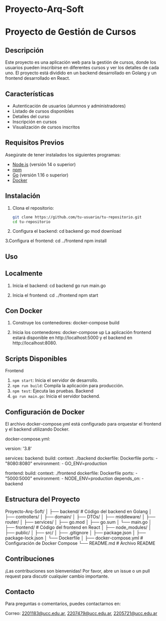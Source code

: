 # Proyecto-Arq-Soft
# Proyecto de Gestión de Cursos

## Descripción
Este proyecto es una aplicación web para la gestión de cursos, donde los usuarios pueden inscribirse en diferentes cursos y ver los detalles de cada uno. El proyecto está dividido en un backend desarrollado en Golang y un frontend desarrollado en React.

## Características
- Autenticación de usuarios (alumnos y administradores)
- Listado de cursos disponibles
- Detalles del curso
- Inscripción en cursos
- Visualización de cursos inscritos

## Requisitos Previos
Asegúrate de tener instalados los siguientes programas:
- [Node.js](https://nodejs.org/) (versión 14 o superior)
- [npm](https://www.npmjs.com/)
- [Go](https://golang.org/) (versión 1.16 o superior)
- [Docker](https://www.docker.com/products/docker-desktop)

## Instalación
1. Clona el repositorio:
   ```bash
   git clone https://github.com/tu-usuario/tu-repositorio.git
   cd tu-repositorio

2. Configura el backend:
cd backend
go mod download

3.Configura el frontend:
cd ../frontend
npm install

## Uso
## Localmente
1. Inicia el backend:
cd backend
go run main.go

2. Inicia el frontend:
cd ../frontend
npm start

## Con Docker
1. Construye los contenedores:
docker-compose build

2. Inicia los contenedores:
docker-compose up
La aplicación frontend estará disponible en http://localhost:5000 y el backend en http://localhost:8080.

## Scripts Disponibles
Frontend
1. `npm start`: Inicia el servidor de desarrollo.
2. `npm run build`: Compila la aplicación para producción.
3. `npm test`: Ejecuta las pruebas.
Backend
1. `go run main.go`: Inicia el servidor backend.

## Configuración de Docker
El archivo docker-compose.yml está configurado para orquestar el frontend y el backend utilizando Docker.

docker-compose.yml: 

version: '3.8'

services:
  backend:
    build:
      context: ./backend
      dockerfile: Dockerfile
    ports:
      - "8080:8080"
    environment:
      - GO_ENV=production

  frontend:
    build:
      context: ./frontend
      dockerfile: Dockerfile
    ports:
      - "5000:5000"
    environment:
      - NODE_ENV=production
    depends_on:
      - backend
      
## Estructura del Proyecto

Proyecto-Arq-Soft/
│
├── backend/           # Código del backend en Golang
│   ├── controllers/
│   ├── domain/
│   ├── DTOs/
│   ├── middleware/
│   ├── router/
│   ├── services/
│   ├── go.mod
│   ├── go.sum
│   └── main.go
│
├── frontend/          # Código del frontend en React
│   ├── node_modules/
│   ├── public/
│   ├── src/
│   ├── .gitignore
│   ├── package.json
│   ├── package-lock.json
│   └── Dockerfile
│
├── docker-compose.yml # Configuración de Docker Compose
└── README.md          # Archivo README


## Contribuciones
¡Las contribuciones son bienvenidas! Por favor, abre un issue o un pull request para discutir cualquier cambio importante.

## Contacto
Para preguntas o comentarios, puedes contactarnos en:

Correo: 2201183@ucc.edu.ar, 2207479@ucc.edu.ar, 2205721@ucc.edu.ar
